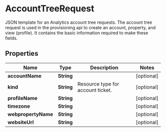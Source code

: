 

# AccountTreeRequest

JSON template for an Analytics account tree requests. The account tree request is used in the provisioning api to create an account, property, and view (profile). It contains the basic information required to make these fields.

## Properties

| Name | Type | Description | Notes |
|------------ | ------------- | ------------- | -------------|
|**accountName** | **String** |  |  [optional] |
|**kind** | **String** | Resource type for account ticket. |  [optional] |
|**profileName** | **String** |  |  [optional] |
|**timezone** | **String** |  |  [optional] |
|**webpropertyName** | **String** |  |  [optional] |
|**websiteUrl** | **String** |  |  [optional] |



